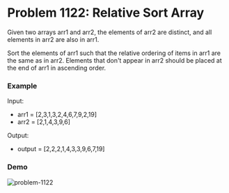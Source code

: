 # Problem 1122: Relative Sort Array

Given two arrays arr1 and arr2, the elements of arr2 are distinct, and all elements in arr2 are also in arr1.

Sort the elements of arr1 such that the relative ordering of items in arr1 are the same as in arr2.  Elements that don't appear in arr2 should be placed at the end of arr1 in ascending order.

### Example

Input:
- arr1 = [2,3,1,3,2,4,6,7,9,2,19]
- arr2 = [2,1,4,3,9,6]

Output:
- output = [2,2,2,1,4,3,3,9,6,7,19]

### Demo
![problem-1122](https://user-images.githubusercontent.com/53406674/78180047-0da1d180-7417-11ea-81a0-f09610386ec0.gif)
